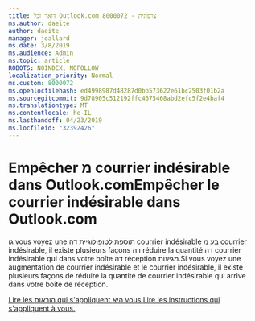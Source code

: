 ```yaml
---
title: דואר זבל Outlook.com 8000072 - צרפתית
ms.author: daeite
author: daeite
manager: joallard
ms.date: 3/8/2019
ms.audience: Admin
ms.topic: article
ROBOTS: NOINDEX, NOFOLLOW
localization_priority: Normal
ms.custom: 8000072
ms.openlocfilehash: ed4998987d48287d0bb573622e61bc2503f01b2a
ms.sourcegitcommit: 9d78905c512192ffc4675468abd2efc5f2e4baf4
ms.translationtype: MT
ms.contentlocale: he-IL
ms.lasthandoff: 04/23/2019
ms.locfileid: "32392426"
---
```

# <a name="empcher-le-courrier-indsirable-dans-outlookcom"></a><span data-ttu-id="0dcce-102">Empêcher מ courrier indésirable dans Outlook.com</span><span class="sxs-lookup"><span data-stu-id="0dcce-102">Empêcher le courrier indésirable dans Outlook.com</span></span>

<span data-ttu-id="0dcce-103">גו vous voyez une תוספת לטופולוגיית דה courrier indésirable בע מ courrier indésirable, il existe plusieurs façons דה réduire la quantité דה courrier indésirable qui dans votre boîte דה réception מגיעות.</span><span class="sxs-lookup"><span data-stu-id="0dcce-103">Si vous voyez une augmentation de courrier indésirable et le courrier indésirable, il existe plusieurs façons de réduire la quantité de courrier indésirable qui arrive dans votre boîte de réception.</span></span>

[<span data-ttu-id="0dcce-104">Lire les הוראות qui s'appliquent היא vous.</span><span class="sxs-lookup"><span data-stu-id="0dcce-104">Lire les instructions qui s'appliquent à vous.</span></span>](https://support.office.com/fr-fr/article/Empêcher-le-courrier-indésirable-et-se-déconnecter-de-votre-boîte-de-réception-du-courrier-indésirable-dans-Outlook-com-a3ece97b-82f8-4a5e-9ac3-e92fa6427ae4)